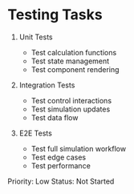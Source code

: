 # Testing Tasks

1. Unit Tests
   - Test calculation functions
   - Test state management
   - Test component rendering

2. Integration Tests
   - Test control interactions
   - Test simulation updates
   - Test data flow

3. E2E Tests
   - Test full simulation workflow
   - Test edge cases
   - Test performance

Priority: Low
Status: Not Started
